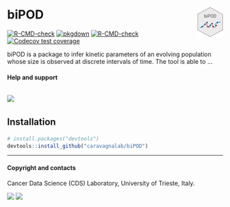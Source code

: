 
<!-- README.md is generated from README.Rmd. Please edit that file -->

# biPOD <a href="caravagnalab.github.io/biPOD"><img src="man/figures/logo.png" align="right" height="69" /></a>

<!-- badges: start -->

[![R-CMD-check](https://github.com/caravagnalab/biPOD/workflows/R-CMD-check/badge.svg)](https://github.com/caravagnalab/biPOD/actions)
[![pkgdown](https://github.com/caravagnalab/biPOD/actions/workflows/pkgdown.yaml/badge.svg)](https://github.com/caravagnalab/biPOD/actions/workflows/pkgdown.yaml)
[![R-CMD-check](https://github.com/caravagnalab/biPOD/actions/workflows/R-CMD-check.yaml/badge.svg)](https://github.com/caravagnalab/biPOD/actions/workflows/R-CMD-check.yaml)
[![Codecov test
coverage](https://codecov.io/gh/caravagnalab/biPOD/branch/main/graph/badge.svg)](https://app.codecov.io/gh/caravagnalab/biPOD?branch=main)
<!-- badges: end -->

biPOD is a package to infer kinetic parameters of an evolving population
whose size is observed at discrete intervals of time. The tool is able
to …

#### Help and support

## [![](https://img.shields.io/badge/GitHub%20Pages-https://caravagnalab.github.io/biPOD/-yellow.svg)](https://caravagnalab.github.io/biPOD)

## Installation

``` r
# install.packages("devtools")
devtools::install_github("caravagnalab/biPOD")
```

------------------------------------------------------------------------

#### Copyright and contacts

Cancer Data Science (CDS) Laboratory, University of Trieste, Italy.

[![](https://img.shields.io/badge/CDS%20Lab%20Github-caravagnalab-seagreen.svg)](https://github.com/caravagnalab)
[![](https://img.shields.io/badge/CDS%20Lab%20webpage-https://www.caravagnalab.org/-red.svg)](https://www.caravagnalab.org/)
